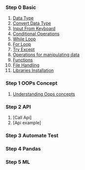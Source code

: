 ### Step 0 Basic  
1. [Data Type](https://github.com/Pattapol154/python/blob/main/Data%20Type.md/)
2. [Convert Data Type](https://github.com/Pattapol154/python/blob/main/Convert%20Data%20Type.md/)
3. [Input From Keyboard](https://github.com/Pattapol154/python/blob/main/Input%20From%20Keyboard.md/)
4. [Conditional Operations](https://github.com/Pattapol154/python/blob/main/Conditional%20Operations.md/)
5. [While Loop](https://github.com/Pattapol154/python/blob/main/While%20Loop.md/)
6. [For Loop](https://github.com/Pattapol154/python/blob/main/For%20Loop.md/)
7. [Try Except](https://github.com/Pattapol154/python/blob/main/Try%20Except.md/)
8. [Operations for manipulating data](https://github.com/Pattapol154/python/blob/main/Operations%20for%20manipulating%20data.md/)
9. [Functions](https://github.com/Pattapol154/python/blob/main/Functions.md/)
10. [File Handling](https://github.com/Pattapol154/python/blob/main/File%20Handling.md/)
11. [Libraries Installation](https://github.com/Pattapol154/python/blob/main/Libraries%20Installation.md/)

### Step 1 OOPs Concept
1. [Understanding Oops concepts](https://github.com/Pattapol154/python/blob/main/Understanding%20Oops%20concepts.md/)
  
### Step 2 API  
1. [Call Api]  
2. [Api example]  
### Step 3 Automate Test    
### Step 4 Pandas  
### Step 5 ML 

